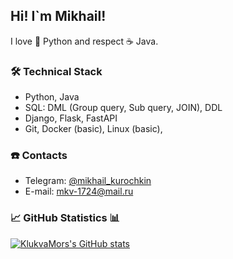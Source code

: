 ## Hi! I`m Mikhail!

I love 🐍 Python and respect ☕ Java. 

### 🛠 Technical Stack
*   Python, Java
*   SQL: DML (Group query, Sub query, JOIN), DDL
*   Django, Flask, FastAPI
*   Git, Docker (basic), Linux (basic), 

### ☎️ Contacts
- Telegram: <a href="https://t.me/mikhail_kurochkin">@mikhail_kurochkin</a>
- E-mail: mkv-1724@mail.ru

### 📈 GitHub Statistics 📊

[![KlukvaMors's GitHub stats](https://github-readme-stats.vercel.app/api?username=KlukvaMors)](https://github.com/anuraghazra/github-readme-stats)


<!--
**KlukvaMors/KlukvaMors** is a ✨ _special_ ✨ repository because its `README.md` (this file) appears on your GitHub profile.

Here are some ideas to get you started:

- 🔭 I’m currently working on ...
- 🌱 I’m currently learning ...
- 👯 I’m looking to collaborate on ...
- 🤔 I’m looking for help with ...
- 💬 Ask me about ...
- 📫 How to reach me: ...
- 😄 Pronouns: ...
- ⚡ Fun fact: ...
-->
